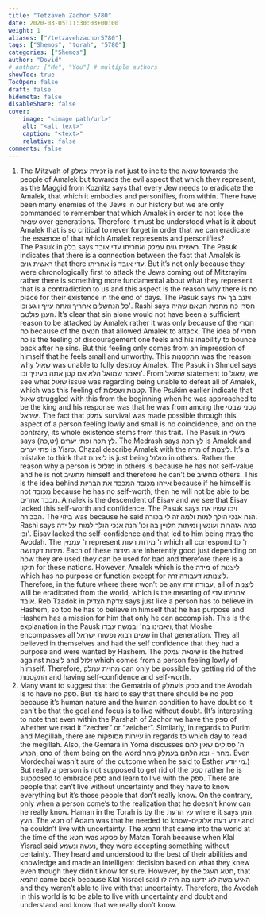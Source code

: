 ```yaml
---
title: "Tetzaveh Zachor 5780"
date: 2020-03-05T11:30:03+00:00
weight: 1
aliases: ["/tetzavehzachor5780"]
tags: ["Shemos", "torah", "5780"]
categories: ["Shemos"]
author: "Dovid"
# author: ["Me", "You"] # multiple authors
showToc: true
TocOpen: false
draft: false
hidemeta: false
disableShare: false
cover:
    image: "<image path/url>"
    alt: "<alt text>"
    caption: "<text>"
    relative: false
comments: false
---
```

1) The Mitzvah of זכירת עמלק is not just to incite the שנאה towards the people of Amalek but towards the evil aspect that which they represent, as the Maggid from Koznitz says that every Jew needs to eradicate the Amalek, that which it embodies and personifies, from within. There have been many enemies of the Jews in our history but we are only commanded to remember that which Amalek in order to not lose the שנאה over generations. Therefore it must be understood what is it about Amalek that is so critical to never forget in order that we can eradicate the essence of that which Amalek represents and personifies?  
The Pasuk in בלק says ראשית גוים עמלק ואחריתו עדי אובד. The Pasuk indicates that there is a connection between the fact that Amalek is ראשית גוים that there אחריתו is עדי אובד. But it’s not only because they were chronologically first to attack the Jews coming out of Mitzrayim rather there is something more fundamental about what they represent that is a contradiction to us and this aspect is the reason why there is no place for their existence in the end of days.
The Pasuk says ויזנב בך את כל הנחשלים אחריך ואתה עייף ויגע וכו'. Rashi says חסרי כח מחמת חטאם שהיה הענן פולטם. It’s clear that sin alone would not have been a sufficient reason to be attacked by Amalek rather it was only because of the חסרי כח because of the חטאם that allowed Amalek to attack. The idea of חסרי כח is the feeling of discouragement one feels and his inability to bounce back after he sins. But this feeling only comes from an impression of himself that he feels small and unworthy.
This התקטנות was the reason why שאול was unable to fully destroy Amalek. The Pasuk in Shmuel says ויאמר שמואל הלא אם קטן אתה בעיניך וכו'. From שמואל statement to שאול, we see what שאול issue was regarding being unable to defeat all of Amalek, which was this feeling of קטנות ושפלות. The Psukim earlier indicate that שאול struggled with this from the beginning when he was approached to be the king and his response was that he was from among the קטני שבטי ישראל. The fact that עמלק survival was made possible through this aspect of a person feeling lowly and small is no coincidence, and on the contrary, its whole existence stems from this trait.
The Pasuk in משלי says לץ תכה ופתי יערים (יט,כה). The Medrash says לץ תכה is Amalek and פתי יערים is Yisro. Chazal describe Amalek with the מדה of ליצנות. It’s a mistake to think that ליצנות is just being מזלזל in others. Rather the reason why a person is מזלזל in others is because he has not self-value and he is not מחשיב himself and therefore he can’t be מחשיב others. This is the idea behind איזהו מכובד המכבד את הבריות because if he himself is not מכובד because he has no self-worth, then he will not be able to be מכבד אחרים.
Amalek is the descendent of Eisav and we see that Eisav lacked this self-worth and confidence. The Pasuk says ויבז עשיו את הבכורה. The ביזוי was because he said הנה אנכי הולך למות ולמה זה לי בכורה. Rashi says כמה אזהרות ועונשין ומיתות תלויין בה וכו' הנה אנכי הולך למות על ידה וכו'. Eisav lacked the self-confidence and that led to him being מבזה the Avodah.
The ז' עממין represent ז' מידות רעות which all correspond to ז' מידות דקדושה. Each of these מידות are inherently good just depending on how they are used they can be used for bad and therefore there is a תיקון for these nations. However, Amalek which is the מידה of ליצנות which has no purpose or function except for ליצנותא דעבודה זרה. Therefore, in the future where there won’t be any עבודה זרה, all of ליצנות will be eradicated from the world, which is the meaning of אחריתו עדי אובד.
Reb Tzadok in צדקת הצדיק says just like a person has to believe in Hashem, so too he has to believe in himself that he has purpose and Hashem has a mission for him that only he can accomplish. This is the explanation in the Pausk ויאמינו בה' ובמשה עבדו, that Moshe encompasses all ששים רבוא נפשות ישראל in that generation. They all believed in themselves and had the self confidence that they had a purpose and were wanted by Hashem.
The שינאת עמלק is the hatred against ליצנות and זלזל which comes from a person feeling lowly of himself. Therefore, מחיית עמלק can only be possible by getting rid of the התקטנות and having self-confidence and self-worth.    
2) Many want to suggest that the Gematria of  עמלקis ספק and the Avodah is to have no ספק. But it’s hard to say that there should be no ספק because it’s human nature and the human condition to have doubt so it can’t be that the goal and focus is to live without doubt. (It’s interesting to note that even within the Parshah of Zachor we have the ספק of whether we read it “zecher” or “zeicher”. Similarly, in regards to Purim and Megillah, there are עיירות מסופקות in regards to which day to read the megillah. Also, the Gemara in Yoma discusses ה' פסוקים שאין להם הכרע, ono of them being on the word מחר - וצא הלחם בעמלק מחר. Even Mordechai wasn’t sure of the outcome when he said to Esther מי יודע.)
But really a person is not supposed to get rid of the ספק rather he is supposed to embrace ספק and learn to live with the ספק. There are people that can’t live without uncertainty and they have to know everything but it’s those people that don’t really know. On the contrary, only when a person come’s to the realization that he doesn’t know can he really know. Haman in the Torah is by the עץ הדעת where it says המן העץ. The חטא of Adam was that he needed to know-יודע דעת אלוקים and he couldn’t live with uncertainty. The זוהמא that came into the world at the time of the חטא was פסקא by Matan Torah because when Klal Yisrael said נעשה ונשמע, they were accepting something without certainty. They heard and understood to the best of their abilities and knowledge and made an intelligent decision based on what they knew even though they didn’t know for sure. However, by the חטא העגל, that זוהמא came back because Klal Yisrael said האיש משה לא ידענו מה היה לו and they weren’t able to live with that uncertainty. Therefore, the Avodah in this world is to be able to live with uncertainty and doubt and understand and know that we really don’t know.
